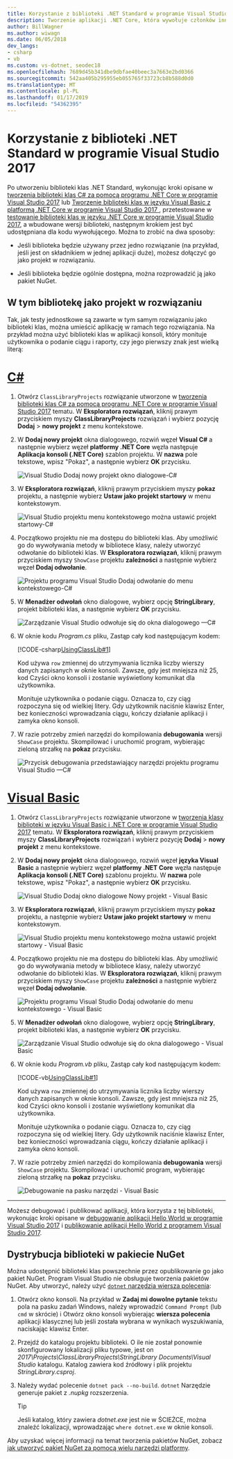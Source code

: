 ```yaml
---
title: Korzystanie z biblioteki .NET Standard w programie Visual Studio 2017
description: Tworzenie aplikacji .NET Core, która wywołuje członków innego biblioteki klas w programie Visual Studio 2017.
author: BillWagner
ms.author: wiwagn
ms.date: 06/05/2018
dev_langs:
- csharp
- vb
ms.custom: vs-dotnet, seodec18
ms.openlocfilehash: 7689d45b341dbe9dbfae40beec3a7663e2bd0366
ms.sourcegitcommit: 542aa405b295955eb055765f33723cb8b588d0d0
ms.translationtype: MT
ms.contentlocale: pl-PL
ms.lasthandoff: 01/17/2019
ms.locfileid: "54362395"
---
```

# <a name="consume-a-net-standard-library-in-visual-studio-2017"></a>Korzystanie z biblioteki .NET Standard w programie Visual Studio 2017

Po utworzeniu biblioteki klas .NET Standard, wykonując kroki opisane w [tworzenia biblioteki klas C# za pomocą programu .NET Core w programie Visual Studio 2017](./library-with-visual-studio.md) lub [Tworzenie biblioteki klas w języku Visual Basic z platformą .NET Core w programie Visual Studio 2017 ](vb-library-with-visual-studio.md), przetestowane w [testowanie biblioteki klas w języku .NET Core w programie Visual Studio 2017](testing-library-with-visual-studio.md), a wbudowane wersji biblioteki, następnym krokiem jest być udostępniana dla kodu wywołującego. Można to zrobić na dwa sposoby:

* Jeśli biblioteka będzie używany przez jedno rozwiązanie (na przykład, jeśli jest on składnikiem w jednej aplikacji duże), możesz dołączyć go jako projekt w rozwiązaniu.

* Jeśli biblioteka będzie ogólnie dostępna, można rozprowadzić ją jako pakiet NuGet.

## <a name="including-a-library-as-a-project-in-a-solution"></a>W tym bibliotekę jako projekt w rozwiązaniu

Tak, jak testy jednostkowe są zawarte w tym samym rozwiązaniu jako biblioteki klas, można umieścić aplikację w ramach tego rozwiązania. Na przykład można użyć biblioteki klas w aplikacji konsoli, który monituje użytkownika o podanie ciągu i raporty, czy jego pierwszy znak jest wielką literą:

# <a name="ctabcsharp"></a>[C#](#tab/csharp)
1. Otwórz `ClassLibraryProjects` rozwiązanie utworzone w [tworzenia biblioteki klas C# za pomocą programu .NET Core w programie Visual Studio 2017](./library-with-visual-studio.md) tematu. W **Eksploratora rozwiązań**, kliknij prawym przyciskiem myszy **ClassLibraryProjects** rozwiązań i wybierz pozycję **Dodaj** > **nowy projekt** z menu kontekstowe.

1. W **Dodaj nowy projekt** okna dialogowego, rozwiń węzeł **Visual C#** a następnie wybierz węzeł **platformy .NET Core** węzła następuje **Aplikacja konsoli (.NET Core)** szablon projektu. W **nazwa** pole tekstowe, wpisz "Pokaz", a następnie wybierz **OK** przycisku.

   ![Visual Studio Dodaj nowy projekt okno dialogowe-C#](./media/consuming-library-with-visual-studio/add-new-project-dialog.png)

1. W **Eksploratora rozwiązań**, kliknij prawym przyciskiem myszy **pokaz** projektu, a następnie wybierz **Ustaw jako projekt startowy** w menu kontekstowym.

   ![Visual Studio projektu menu kontekstowego można ustawić projekt startowy-C#](./media/consuming-library-with-visual-studio/set-startup-project-context-menu.png)

1. Początkowo projektu nie ma dostępu do biblioteki klas. Aby umożliwić go do wywoływania metody w bibliotece klasy, należy utworzyć odwołanie do biblioteki klas. W **Eksploratora rozwiązań**, kliknij prawym przyciskiem myszy `ShowCase` projektu **zależności** a następnie wybierz węzeł **Dodaj odwołanie**.

   ![Projektu programu Visual Studio Dodaj odwołanie do menu kontekstowego-C#](./media/consuming-library-with-visual-studio/add-reference-context-menu.png)

1. W **Menadżer odwołań** okno dialogowe, wybierz opcję **StringLibrary**, projekt biblioteki klas, a następnie wybierz **OK** przycisku.

   ![Zarządzanie Visual Studio odwołuje się do okna dialogowego —C#](./media/consuming-library-with-visual-studio/manage-project-references.png)

1. W oknie kodu *Program.cs* pliku, Zastąp cały kod następującym kodem:

   [!CODE-csharp[UsingClassLib#1](../../../samples/snippets/csharp/getting_started/with_visual_studio_2017/showcase.cs)]

   Kod używa `row` zmiennej do utrzymywania licznika liczby wierszy danych zapisanych w oknie konsoli. Zawsze, gdy jest mniejsza niż 25, kod Czyści okno konsoli i zostanie wyświetlony komunikat dla użytkownika.

   Monituje użytkownika o podanie ciągu. Oznacza to, czy ciąg rozpoczyna się od wielkiej litery. Gdy użytkownik naciśnie klawisz Enter, bez konieczności wprowadzania ciągu, kończy działanie aplikacji i zamyka okno konsoli.

1. W razie potrzeby zmień narzędzi do kompilowania **debugowania** wersji `ShowCase` projektu. Skompilować i uruchomić program, wybierając zieloną strzałkę na **pokaz** przycisku.

   ![Przycisk debugowania przedstawiający narzędzi projektu programu Visual Studio —C#](./media/consuming-library-with-visual-studio/visual-studio-project-toolbar.png)
# <a name="visual-basictabvb"></a>[Visual Basic](#tab/vb)
1. Otwórz `ClassLibraryProjects` rozwiązanie utworzone w [tworzenia klasy biblioteki w języku Visual Basic i .NET Core w programie Visual Studio 2017](vb-library-with-visual-studio.md) tematu. W **Eksploratora rozwiązań**, kliknij prawym przyciskiem myszy **ClassLibraryProjects** rozwiązań i wybierz pozycję **Dodaj** > **nowy projekt** z menu kontekstowe.

1. W **Dodaj nowy projekt** okna dialogowego, rozwiń węzeł **języka Visual Basic** a następnie wybierz węzeł **platformy .NET Core** węzła następuje **Aplikacja konsoli (.NET Core)** szablonu projektu. W **nazwa** pole tekstowe, wpisz "Pokaz", a następnie wybierz **OK** przycisku.

   ![Visual Studio Dodaj okno dialogowe Nowy projekt - Visual Basic](./media/consuming-library-with-visual-studio/add-new-vb-project-dialog.png)

1. W **Eksploratora rozwiązań**, kliknij prawym przyciskiem myszy **pokaz** projektu, a następnie wybierz **Ustaw jako projekt startowy** w menu kontekstowym. 

   ![Visual Studio projektu menu kontekstowego można ustawić projekt startowy - Visual Basic](./media/consuming-library-with-visual-studio/set-startup-project-context-menu.png)

1. Początkowo projektu nie ma dostępu do biblioteki klas. Aby umożliwić go do wywoływania metody w bibliotece klasy, należy utworzyć odwołanie do biblioteki klas. W **Eksploratora rozwiązań**, kliknij prawym przyciskiem myszy `ShowCase` projektu **zależności** a następnie wybierz węzeł **Dodaj odwołanie**.

   ![Projektu programu Visual Studio Dodaj odwołanie do menu kontekstowego - Visual Basic](./media/consuming-library-with-visual-studio/add-reference-context-menu.png)

1. W **Menadżer odwołań** okno dialogowe, wybierz opcję **StringLibrary**, projekt biblioteki klas, a następnie wybierz **OK** przycisku.

   ![Zarządzanie Visual Studio odwołuje się do okna dialogowego - Visual Basic](./media/consuming-library-with-visual-studio/manage-project-references.png)

1. W oknie kodu *Program.vb* pliku, Zastąp cały kod następującym kodem:

    [!CODE-vb[UsingClassLib#1](../../../samples/snippets/core/tutorials/vb-library-with-visual-studio/showcase.vb)]

   Kod używa `row` zmiennej do utrzymywania licznika liczby wierszy danych zapisanych w oknie konsoli. Zawsze, gdy jest mniejsza niż 25, kod Czyści okno konsoli i zostanie wyświetlony komunikat dla użytkownika.

   Monituje użytkownika o podanie ciągu. Oznacza to, czy ciąg rozpoczyna się od wielkiej litery. Gdy użytkownik naciśnie klawisz Enter, bez konieczności wprowadzania ciągu, kończy działanie aplikacji i zamyka okno konsoli.

1. W razie potrzeby zmień narzędzi do kompilowania **debugowania** wersji `ShowCase` projektu. Skompilować i uruchomić program, wybierając zieloną strzałkę na **pokaz** przycisku.

   ![Debugowanie na pasku narzędzi - Visual Basic](./media/consuming-library-with-visual-studio/visual-studio-project-toolbar.png)
---

Możesz debugować i publikować aplikacji, która korzysta z tej biblioteki, wykonując kroki opisane w [debugowanie aplikacji Hello World w programie Visual Studio 2017](debugging-with-visual-studio.md) i [publikowanie aplikacji Hello World z programem Visual Studio 2017](publishing-with-visual-studio.md).

## <a name="distributing-the-library-in-a-nuget-package"></a>Dystrybucja biblioteki w pakiecie NuGet

Można udostępnić biblioteki klas powszechnie przez opublikowanie go jako pakiet NuGet. Program Visual Studio nie obsługuje tworzenia pakietów NuGet. Aby utworzyć, należy użyć [ `dotnet` narzędzia wiersza polecenia](../../core/tools/dotnet.md):

1. Otwórz okno konsoli. Na przykład w **Zadaj mi dowolne pytanie** tekstu pola na pasku zadań Windows, należy wprowadzić `Command Prompt` (lub `cmd` w skrócie) i Otwórz okno konsoli wybierając **wiersza polecenia** aplikacji klasycznej lub jeśli została wybrana w wynikach wyszukiwania, naciskając klawisz Enter.

1. Przejdź do katalogu projektu biblioteki. O ile nie został ponownie skonfigurowany lokalizacji pliku typowe, jest on *2017\Projects\ClassLibraryProjects\StringLibrary Documents\Visual Studio* katalogu. Katalog zawiera kod źródłowy i plik projektu *StringLibrary.csproj*.

1. Należy wydać polecenie `dotnet pack --no-build`. `dotnet` Narzędzie generuje pakiet z *.nupkg* rozszerzenia.

   > [!TIP]
   > Jeśli katalog, który zawiera *dotnet.exe* jest nie w ŚCIEŻCE, można znaleźć lokalizacji, wprowadzając `where dotnet.exe` w oknie konsoli.

Aby uzyskać więcej informacji na temat tworzenia pakietów NuGet, zobacz [jak utworzyć pakiet NuGet za pomocą wielu narzędzi platformy](../../core/deploying/creating-nuget-packages.md).
